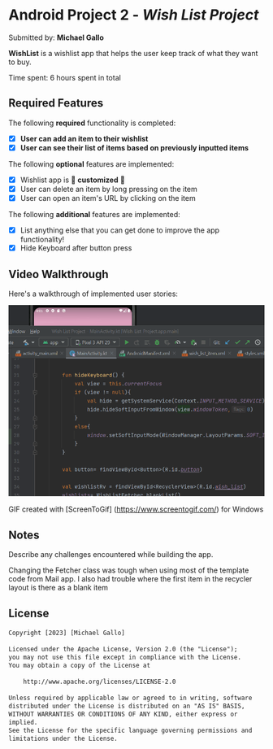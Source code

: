 # Android Project 2 - *Wish List Project*

Submitted by: **Michael Gallo**

**WishList** is a wishlist app that helps the user keep track of what they want to buy.

Time spent: 6 hours spent in total

## Required Features

The following **required** functionality is completed:

- [x] **User can add an item to their wishlist**
- [x] **User can see their list of items based on previously inputted items**

The following **optional** features are implemented:

- [x] Wishlist app is 🎨 **customized** 🎨
- [x] User can delete an item by long pressing on the item
- [x] User can open an item's URL by clicking on the item

The following **additional** features are implemented:

* [x] List anything else that you can get done to improve the app functionality!
* [x] Hide Keyboard after button press 

## Video Walkthrough

Here's a walkthrough of implemented user stories:

<img src='WishListGifRedo.gif' title='Video Walkthrough' width='' alt='Video Walkthrough' />

<!-- Replace this with whatever GIF tool you used! -->
GIF created with [ScreenToGif] (https://www.screentogif.com/) for Windows
<!-- Recommended tools:
[Kap](https://getkap.co/) for macOS
(https://www.screentogif.com/) for Windows
[peek](https://github.com/phw/peek) for Linux. -->

## Notes

Describe any challenges encountered while building the app.

Changing the Fetcher class was tough when using most of the template code from Mail app. I also had trouble where the first item in the recycler layout is there as a blank item

## License

    Copyright [2023] [Michael Gallo]

    Licensed under the Apache License, Version 2.0 (the "License");
    you may not use this file except in compliance with the License.
    You may obtain a copy of the License at

        http://www.apache.org/licenses/LICENSE-2.0

    Unless required by applicable law or agreed to in writing, software
    distributed under the License is distributed on an "AS IS" BASIS,
    WITHOUT WARRANTIES OR CONDITIONS OF ANY KIND, either express or implied.
    See the License for the specific language governing permissions and
    limitations under the License.
